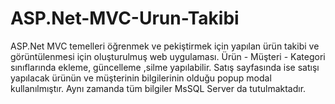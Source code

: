 # ASP.Net-MVC-Urun-Takibi
 ASP.Net MVC temelleri öğrenmek ve pekiştirmek için yapılan ürün takibi ve görüntülenmesi için oluşturulmuş web uygulaması. Ürün - Müşteri - Kategori sınıflarında ekleme, güncelleme ,silme yapılabilir. Satış sayfasında ise satışı yapılacak ürünün ve müşterinin bilgilerinin olduğu popup modal kullanılmıştır. Aynı zamanda tüm bilgiler MsSQL Server da tutulmaktadır.
